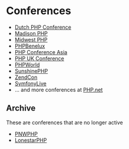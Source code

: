 
# Conferences

* [Dutch PHP Conference](https://www.phpconference.nl/)
* [Madison PHP](http://www.madisonphpconference.com/)
* [Midwest PHP](http://midwestphp.org/)
* [PHPBenelux](https://conference.phpbenelux.eu/)
* [PHP Conference Asia](https://2018.phpconf.asia/)
* [PHP UK Conference](https://www.phpconference.co.uk/)
* [PHPWorld](https://world.phparch.com/)
* [SunshinePHP](http://sunshinephp.com/)
* [ZendCon](http://www.zendcon.com/)
* [SymfonyLive](http://live.symfony.com/)
* ... and more conferences at [PHP.net](http://php.net/conferences/index.php)


## Archive

These are conferences that are no longer active

* [PNWPHP](http://pnwphp.com)
* [LonestarPHP](http://lonestarphp.com/)

